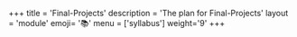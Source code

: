 +++
title = 'Final-Projects'
description = 'The plan for Final-Projects'
layout = 'module'
emoji= '📚'
menu = ['syllabus']
weight='9'
+++
